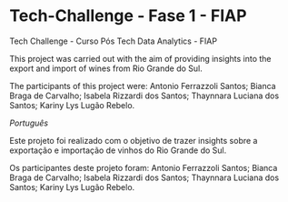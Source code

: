 # Tech-Challenge - Fase 1 - FIAP
Tech Challenge - Curso Pós Tech Data Analytics - FIAP

This project was carried out with the aim of providing insights into the export and import of wines from Rio Grande do Sul.

The participants of this project were:
Antonio Ferrazzoli Santos;
Bianca Braga de Carvalho;
Isabela Rizzardi dos Santos;
Thaynnara Luciana dos Santos;
Kariny Lys Lugão Rebelo.

*Português*

Este projeto foi realizado com o objetivo de trazer insights sobre a exportação e importação de vinhos do Rio Grande do Sul.

Os participantes deste projeto foram: 
Antonio Ferrazzoli Santos;
Bianca Braga de Carvalho;
Isabela Rizzardi dos Santos;
Thaynnara Luciana dos Santos;
Kariny Lys Lugão Rebelo.
